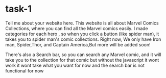 # task-1
Tell me about your website here.
This website is all about Marvel Comics Collections, where you can find all the Marvel comics easily. I made categories for each hero , so when you click a button (like spider man), it takes you to spider man's comic collections. Right now, We only have Iron man, Spider,Thor, and Captain America,But more will be added soon! 

There's also a Search bar, so you can search any Marvel comic, and it will take you to the collection for that comic but without the javascript it wont work it wont take what you want for now and the search bar is not functional for now 